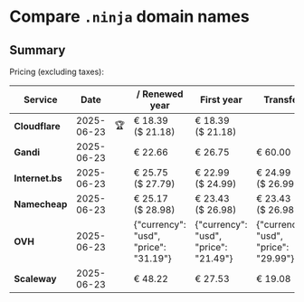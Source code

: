 # Compare `.ninja` domain names

## Summary

Pricing (excluding taxes):

| Service | Date |  | / Renewed year | First year | Transfer | Restoration |
|--|--|--|--|--|--|--|
| **Cloudflare** | 2025-06-23 | 🏆 | € 18.39<br>($ 21.18) | € 18.39<br>($ 21.18) |  |  |
| **Gandi** | 2025-06-23 |  | € 22.66 | € 26.75 | € 60.00 | € 92.87 |
| **Internet.bs** | 2025-06-23 |  | € 25.75<br>($ 27.79) | € 22.99<br>($ 24.99) | € 24.99<br>($ 26.99) | € 71.19<br>($ 70.25) |
| **Namecheap** | 2025-06-23 |  | € 25.17<br>($ 28.98) | € 23.43<br>($ 26.98) | € 23.43<br>($ 26.98) |  |
| **OVH** | 2025-06-23 |  | {"currency": "usd", "price": "31.19"} | {"currency": "usd", "price": "21.49"} | {"currency": "usd", "price": "29.99"} |  |
| **Scaleway** | 2025-06-23 |  | € 48.22 | € 27.53 | € 19.08 | € 49.99 |
